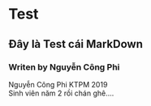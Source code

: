 Test
========================
## Đây là Test cái MarkDown <br>
### Writen by Nguyễn Công Phi

Nguyễn Công Phi KTPM 2019 <br> Sinh viên năm 2 rồi chán ghê....